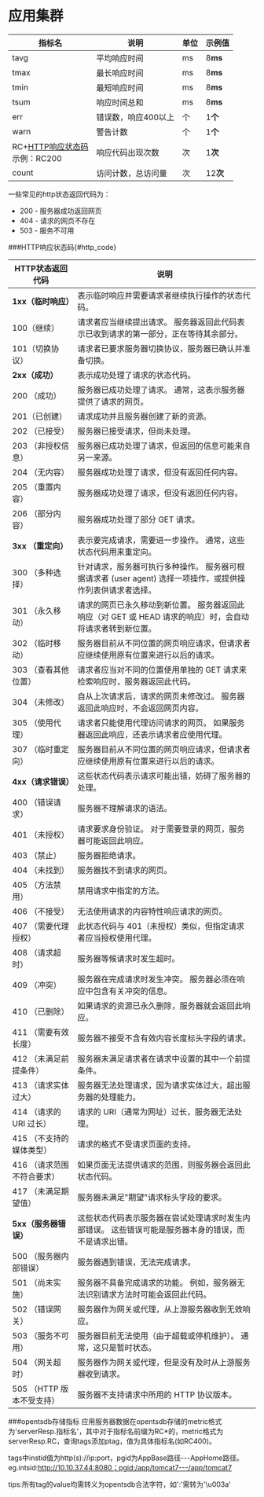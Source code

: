 # 应用集群


| 指标名 | 说明 | 单位 |示例值|
| ----- |-----| -----|-----|
|tavg| 平均响应时间|ms|8**ms**|
|tmax|最长响应时间|ms|8**ms**|
|tmin|最短响应时间|ms|8**ms**|
|tsum|响应时间总和|ms|8**ms**|
|err|错误数，响应400以上|个|1**个**|
|warn|警告计数|个|1**个**|
|RC+[HTTP响应状态码](74.md#http_code)<br>示例：RC200 |响应代码出现次数|次|1**次**|
|count|访问计数，总访问量|次|12**次**|

一些常见的http状态返回代码为：
* 200 - 服务器成功返回网页
* 404 - 请求的网页不存在
* 503 - 服务不可用

###HTTP响应状态码{#http_code}

| HTTP状态返回代码 | 说明 |
| -------- |-----|
|**1xx（临时响应）**|表示临时响应并需要请求者继续执行操作的状态代码。|
|100（继续）| 请求者应当继续提出请求。 服务器返回此代码表示已收到请求的第一部分，正在等待其余部分。 |
|101（切换协议）| 请求者已要求服务器切换协议，服务器已确认并准备切换。|
|**2xx（成功）**|表示成功处理了请求的状态代码。|
|200 （成功） |服务器已成功处理了请求。 通常，这表示服务器提供了请求的网页。|
|201（已创建） | 请求成功并且服务器创建了新的资源。|
|202  （已接受）|  服务器已接受请求，但尚未处理。|
|203 （非授权信息）|  服务器已成功处理了请求，但返回的信息可能来自另一来源。|
|204   （无内容）|  服务器成功处理了请求，但没有返回任何内容。|
|205   （重置内容）| 服务器成功处理了请求，但没有返回任何内容。|
|206   （部分内容） | 服务器成功处理了部分 GET 请求。|
|**3xx （重定向）**|表示要完成请求，需要进一步操作。 通常，这些状态代码用来重定向。|
|300 （多种选择）| 针对请求，服务器可执行多种操作。 服务器可根据请求者 (user agent) 选择一项操作，或提供操作列表供请求者选择。|
|301 （永久移动）| 请求的网页已永久移动到新位置。 服务器返回此响应（对 GET 或 HEAD 请求的响应）时，会自动将请求者转到新位置。|
|302 （临时移动） | 服务器目前从不同位置的网页响应请求，但请求者应继续使用原有位置来进行以后的请求。|
|303 （查看其他位置）| 请求者应当对不同的位置使用单独的 GET 请求来检索响应时，服务器返回此代码。|
|304 （未修改） |自从上次请求后，请求的网页未修改过。 服务器返回此响应时，不会返回网页内容。|
|305 （使用代理）| 请求者只能使用代理访问请求的网页。 如果服务器返回此响应，还表示请求者应使用代理。|
|307 （临时重定向）| 服务器目前从不同位置的网页响应请求，但请求者应继续使用原有位置来进行以后的请求。|
|**4xx（请求错误）**|这些状态代码表示请求可能出错，妨碍了服务器的处理。|
|400 （错误请求）| 服务器不理解请求的语法。|
|401 （未授权）| 请求要求身份验证。 对于需要登录的网页，服务器可能返回此响应。|
|403 （禁止）| 服务器拒绝请求。|
|404 （未找到）| 服务器找不到请求的网页。|
|405 （方法禁用）| 禁用请求中指定的方法。|
|406 （不接受）| 无法使用请求的内容特性响应请求的网页。|
|407 （需要代理授权）| 此状态代码与 401（未授权）类似，但指定请求者应当授权使用代理。|
|408 （请求超时） | 服务器等候请求时发生超时。|
|409 （冲突）| 服务器在完成请求时发生冲突。 服务器必须在响应中包含有关冲突的信息。|
|410 （已删除） | 如果请求的资源已永久删除，服务器就会返回此响应。|
|411 （需要有效长度）| 服务器不接受不含有效内容长度标头字段的请求。|
|412 （未满足前提条件）| 服务器未满足请求者在请求中设置的其中一个前提条件。|
|413 （请求实体过大）| 服务器无法处理请求，因为请求实体过大，超出服务器的处理能力。|
|414 （请求的 URI 过长）| 请求的 URI（通常为网址）过长，服务器无法处理。|
|415 （不支持的媒体类型）| 请求的格式不受请求页面的支持。|
|416 （请求范围不符合要求）| 如果页面无法提供请求的范围，则服务器会返回此状态代码。|
|417 （未满足期望值）| 服务器未满足"期望"请求标头字段的要求。|
|**5xx（服务器错误）**|这些状态代码表示服务器在尝试处理请求时发生内部错误。 这些错误可能是服务器本身的错误，而不是请求出错。|
|500   （服务器内部错误） | 服务器遇到错误，无法完成请求。|
|501   （尚未实施） |服务器不具备完成请求的功能。 例如，服务器无法识别请求方法时可能会返回此代码。|
|502   （错误网关）| 服务器作为网关或代理，从上游服务器收到无效响应。|
|503   （服务不可用）| 服务器目前无法使用（由于超载或停机维护）。 通常，这只是暂时状态。|
|504   （网关超时） | 服务器作为网关或代理，但是没有及时从上游服务器收到请求。|
|505   （HTTP 版本不受支持）| 服务器不支持请求中所用的 HTTP 协议版本。|
 
###opentsdb存储指标
应用服务器数据在opentsdb存储的metric格式为'serverResp.指标名'，其中对于指标名前缀为RC*的，metric格式为serverResp.RC，查询tags添加ptag，值为具体指标名(如RC400)。

tags中instid值为http(s)://ip:port，pgid为AppBase路径---AppHome路径。eg.intsid:http://10.10.37.44:8080；pgid:/app/tomcat7---/app/tomcat7

tips:所有tag的value均需转义为opentsdb合法字符，如':'需转为'\u003a'




























































































































